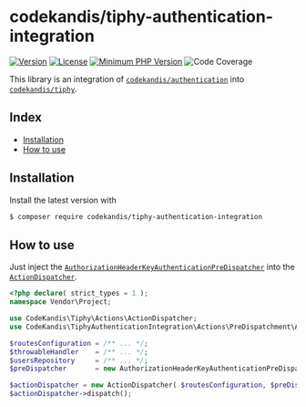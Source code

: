 # codekandis/tiphy-authentication-integration

[![Version][xtlink-version-badge]][srclink-changelog]
[![License][xtlink-license-badge]][srclink-license]
[![Minimum PHP Version][xtlink-php-version-badge]][xtlink-php-net]
![Code Coverage][xtlink-code-coverage-badge]

This library is an integration of [`codekandis/authentication`][xtlink-github-codekandis-authentication] into [`codekandis/tiphy`][xtlink-github-codekandis-tiphy].

## Index

* [Installation](#installation)
* [How to use](#how-to-use)

## Installation

Install the latest version with

```bash
$ composer require codekandis/tiphy-authentication-integration
```

## How to use

Just inject the [`AuthorizationHeaderKeyAuthenticationPreDispatcher`][srclink-authorization-header-key-authentication-pre-dispatcher] into the [`ActionDispatcher`][xtlink-github-codekandis-tiphy-action-dispatcher].

```php
<?php declare( strict_types = 1 );
namespace Vendor\Project;

use CodeKandis\Tiphy\Actions\ActionDispatcher;
use CodeKandis\TiphyAuthenticationIntegration\Actions\PreDispatchment\Api\AuthorizationHeaderKeyAuthenticationPreDispatcher;

$routesConfiguration = /** ... */;
$throwableHandler    = /** ... */;
$usersRepository     = /** ... */;
$preDispatcher       = new AuthorizationHeaderKeyAuthenticationPreDispatcher( $usersRepository );

$actionDispatcher = new ActionDispatcher( $routesConfiguration, $preDispatcher, $throwableHandler );
$actionDispatcher->dispatch();
```


[xtlink-version-badge]: https://img.shields.io/badge/version-0.8.1-blue.svg
[xtlink-license-badge]: https://img.shields.io/badge/license-MIT-yellow.svg
[xtlink-php-version-badge]: https://img.shields.io/badge/php-%3E%3D%207.4-8892BF.svg
[xtlink-code-coverage-badge]: https://img.shields.io/badge/coverage-0%25-red.svg
[xtlink-php-net]: https://php.net
[xtlink-github-codekandis-authentication]: https://github.com/codekandis/authentication
[xtlink-github-codekandis-tiphy]: https://github.com/codekandis/tiphy
[xtlink-github-codekandis-tiphy-action-dispatcher]: https://github.com/codekandis/tiphy/blob/master/src/Actions/ActionDispatcher.php

[srclink-changelog]: ./CHANGELOG.md
[srclink-license]: ./LICENSE
[srclink-authorization-header-key-authentication-pre-dispatcher]: ./src/Actions/PreDispatchment/Api/AuthorizationHeaderKeyAuthenticationPreDispatcher.php
